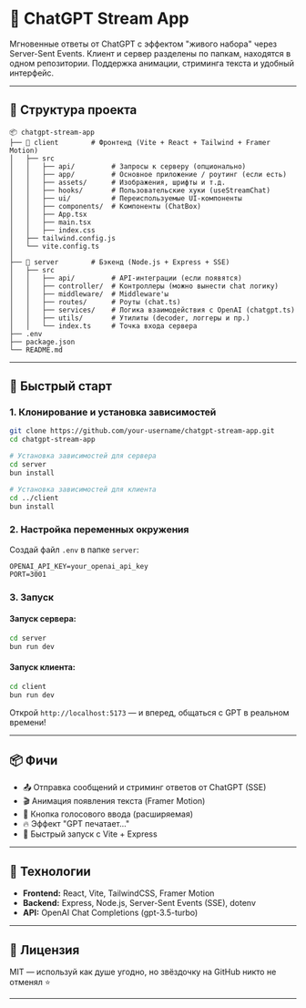 # 🧠 ChatGPT Stream App

Мгновенные ответы от ChatGPT с эффектом "живого набора" через Server-Sent Events. Клиент и сервер разделены по папкам, находятся в одном репозитории. Поддержка анимации, стриминга текста и удобный интерфейс.

---

## 📂 Структура проекта

```
📦 chatgpt-stream-app
├── 📁 client        # Фронтенд (Vite + React + Tailwind + Framer Motion)
│   ├── src
│   │   ├── api/         # Запросы к серверу (опционально)
│   │   ├── app/         # Основное приложение / роутинг (если есть)
│   │   ├── assets/      # Изображения, шрифты и т.д.
│   │   ├── hooks/       # Пользовательские хуки (useStreamChat)
│   │   ├── ui/          # Переиспользуемые UI-компоненты
│   │   ├── components/  # Компоненты (ChatBox)
│   │   ├── App.tsx
│   │   ├── main.tsx
│   │   ├── index.css
│   ├── tailwind.config.js
│   └── vite.config.ts
│
├── 📁 server        # Бэкенд (Node.js + Express + SSE)
│   ├── src
│   │   ├── api/         # API-интеграции (если появятся)
│   │   ├── controller/  # Контроллеры (можно вынести chat логику)
│   │   ├── middleware/  # Middleware'ы
│   │   ├── routes/      # Роуты (chat.ts)
│   │   ├── services/    # Логика взаимодействия с OpenAI (chatgpt.ts)
│   │   ├── utils/       # Утилиты (decoder, логгеры и пр.)
│   │   └── index.ts     # Точка входа сервера
├── .env
├── package.json
└── README.md
```

---

## 🚀 Быстрый старт

### 1. Клонирование и установка зависимостей

```bash
git clone https://github.com/your-username/chatgpt-stream-app.git
cd chatgpt-stream-app

# Установка зависимостей для сервера
cd server
bun install

# Установка зависимостей для клиента
cd ../client
bun install
```

### 2. Настройка переменных окружения

Создай файл `.env` в папке `server`:

```env
OPENAI_API_KEY=your_openai_api_key
PORT=3001
```

### 3. Запуск

#### Запуск сервера:

```bash
cd server
bun run dev
```

#### Запуск клиента:

```bash
cd client
bun run dev
```

Открой `http://localhost:5173` — и вперед, общаться с GPT в реальном времени!

---

## 📦 Фичи

* 📤 Отправка сообщений и стриминг ответов от ChatGPT (SSE)
* 🎬 Анимация появления текста (Framer Motion)
* 🎤 Кнопка голосового ввода (расширяемая)
* 🔥 Эффект "GPT печатает..."
* 💨 Быстрый запуск с Vite + Express

---

## 🧱 Технологии

* **Frontend:** React, Vite, TailwindCSS, Framer Motion
* **Backend:** Express, Node.js, Server-Sent Events (SSE), dotenv
* **API:** OpenAI Chat Completions (gpt-3.5-turbo)

---

## 📜 Лицензия

MIT — используй как душе угодно, но звёздочку на GitHub никто не отменял ⭐️

---
